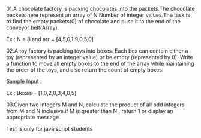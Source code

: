 01.A chocolate factory is packing chocolates into the packets.The chocolate packets here represent an array of 
N Number of integer values.The task is to find the empty packets(0) of chocolate and push it to the end of 
the conveyor belt(Array).

Ex : N = 8 and arr = [4,5,0,1,9,0,5,0]


02.A toy factory is packing toys into boxes. Each box can contain either a toy (represented by an integer value) or be empty (represented by 0). Write a function to move all empty boxes to the end of the array while maintaining the order of the toys, and also return the count of empty boxes.


Sample Input :

Ex : Boxes = [1,0,2,0,3,4,0,5]


03.Given two integers M and N, calculate the product of all odd
integers from M and N inclusive.if M is greater than N , return 1 or display an appropriate message


Test is only for java script students
